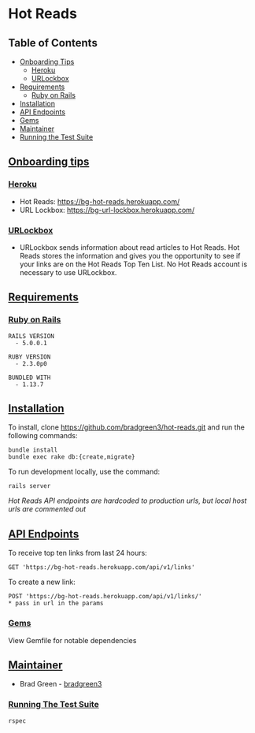 # Hot Reads

## Table of Contents
- [Onboarding Tips](#onboarding)
  - [Heroku](#heroku)
  - [URLockbox](#lockbox)
- [Requirements](#requirements)
  - [Ruby on Rails](#ror)
- [Installation](#installation)
- [API Endpoints](#api-endpoints)
- [Gems](#gems)
- [Maintainer](#maintainer)
- [Running the Test Suite](#testing)

## [Onboarding tips](#onboarding)
### [Heroku](#heroku)
* Hot Reads: https://bg-hot-reads.herokuapp.com/
* URL Lockbox: https://bg-url-lockbox.herokuapp.com/

### [URLockbox](#lockbox)
* URLockbox sends information about read articles to Hot Reads. Hot Reads stores the information and gives you the opportunity to see if your links are on the Hot Reads Top Ten List. No Hot Reads account is necessary to use URLockbox.

## [Requirements](#requirements)
### [Ruby on Rails](#ror)
```
RAILS VERSION
  - 5.0.0.1

RUBY VERSION
  - 2.3.0p0

BUNDLED WITH
  - 1.13.7
```

## [Installation](#installation)

To install, clone https://github.com/bradgreen3/hot-reads.git and run the following commands:

```
bundle install
bundle exec rake db:{create,migrate}
```

To run development locally, use the command:
```
rails server
```

*Hot Reads API endpoints are hardcoded to production urls, but local host urls are commented out*

## [API Endpoints](#api-endpoints)

To receive top ten links from last 24 hours:
```
GET 'https://bg-hot-reads.herokuapp.com/api/v1/links'
```

To create a new link:
```
POST 'https://bg-hot-reads.herokuapp.com/api/v1/links/'
* pass in url in the params
```

### [Gems](#gems)
View Gemfile for notable dependencies

## [Maintainer](#maintainer)

* Brad Green - [bradgreen3](https://github.com/bradgreen3)

### [Running The Test Suite](#testing)

```ruby
rspec
```
